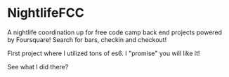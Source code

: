 # NightlifeFCC
A nightlife coordination up for free code camp back end projects powered by Foursquare!
Search for bars, checkin and checkout!

First project where I utilized tons of es6. I "promise" you will like it!

See what I did there? 
